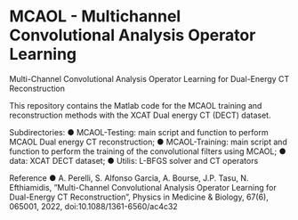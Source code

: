 # MCAOL - Multichannel Convolutional Analysis Operator Learning
Multi-Channel Convolutional Analysis Operator Learning for Dual-Energy CT Reconstruction

This repository contains the Matlab code for the MCAOL training and reconstruction methods with the XCAT Dual energy CT (DECT) dataset. 

Subdirectories:
●	MCAOL-Testing: main script and function to perform MCAOL Dual energy CT reconstruction;
●	MCAOL-Training: main script and function to perform the training of the convolutional filters using MCAOL;
●	data: XCAT DECT dataset;
●	Utilis: L-BFGS solver and CT operators

Reference
●	A. Perelli, S. Alfonso Garcia, A. Bourse, J.P. Tasu, N. Efthiamidis, ”Multi-Channel Convolutional Analysis Operator Learning for Dual-Energy CT Reconstruction”, Physics in Medicine & Biology, 67(6), 065001, 2022, doi:10.1088/1361-6560/ac4c32


